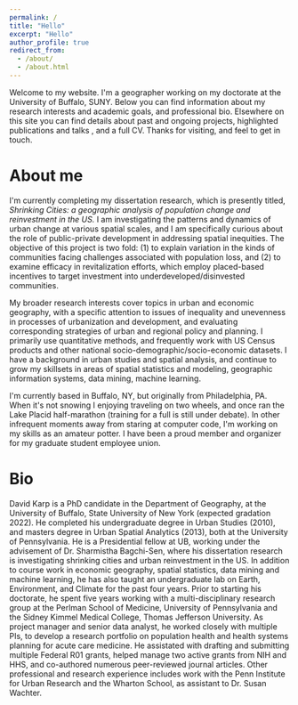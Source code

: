 ```yaml
---
permalink: /
title: "Hello"
excerpt: "Hello"
author_profile: true
redirect_from: 
  - /about/
  - /about.html
---
```


Welcome to my website. I'm a geographer working on my doctorate at the University of Buffalo, SUNY. Below you can find information about my research interests and academic goals, and professional bio. Elsewhere on this site you can find details about <a hfer="{{ base_path }}portfolio"> past and ongoing projects</a>, <a hfer="{{ base_path }}publications"> highlighted publications</a> and <a hfer="{{ base_path }}talks"> talks </a>, and a <a hfer="{{ base_path }}CV">full CV</a>. Thanks for visiting, and feel to <a hfer="{{ base_path }}contact"> get in touch</a>.

About me
====== 
I'm currently completing my dissertation research, which is presently titled, <i>Shrinking Cities: a geographic analysis of population change and reinvestment in the US.</i> I am investigating the patterns and dynamics of urban change at various spatial scales, and I am specifically curious about the role of public-private development in addressing spatial inequities. The objective of this project is two fold: (1) to explain variation in the kinds of communities facing challenges associated with population loss, and (2) to examine efficacy in revitalization efforts, which employ placed-based incentives to target investment into underdeveloped/disinvested communities. 

My broader research interests cover topics in urban and economic geography, with a specific attention to issues of inequality and unevenness in processes of urbanization and development, and evaluating corresponding strategies of urban and regional policy and planning. I primarily use quantitative methods, and frequently work with US Census products and other national socio-demographic/socio-economic datasets. I have a background in urban studies and spatial analysis, and continue to grow my skillsets in areas of spatial statistics and modeling, geographic information systems, data mining, machine learning. 

I'm currently based in Buffalo, NY, but originally from Philadelphia, PA. When it's not snowing I enjoying traveling on two wheels, and once ran the Lake Placid half-marathon (training for a full is still under debate). In other infrequent moments away from staring at computer code, I'm working on my skills as an amateur potter. I have been a proud member and organizer for my graduate student employee union.

Bio
======
David Karp is a PhD candidate in the Department of Geography, at the University of Buffalo, State University of New York (expected gradation 2022). He completed his undergraduate degree in Urban Studies (2010), and masters degree in Urban Spatial Analytics (2013), both at the University of Pennsylvania. He is a Presidential fellow at UB, working under the advisement of Dr. Sharmistha Bagchi-Sen, where his dissertation research is investigating shrinking cities and urban reinvestment in the US. In addition to course work in economic geography, spatial statistics, data mining and machine learning, he has also taught an undergraduate lab on Earth, Environment, and Climate for the past four years. Prior to starting his doctorate, he spent five years working with a multi-disciplinary research group at the Perlman School of Medicine, University of Pennsylvania and the Sidney Kimmel Medical College, Thomas Jefferson University. As project manager and senior data analyst, he worked closely with multiple PIs, to develop a research portfolio on population health and health systems planning for acute care medicine. He assistated with drafting and submitting multiple Federal R01 grants, helped manage two active grants from NIH and HHS, and co-authored numerous peer-reviewed journal articles. Other professional and research experience includes work with the Penn Institute for Urban Research and the Wharton School, as assistant to Dr. Susan Wachter.